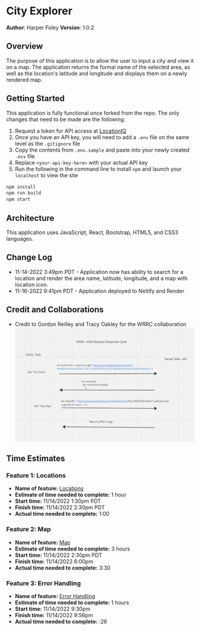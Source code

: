 # City Explorer

**Author**: Harper Foley
**Version**: 1.0.2

## Overview

The purpose of this application is to allow the user to input a city and view it on a map. The application returns the formal name of the selected area, as well as the location's latitude and longitude and displays them on a newly rendered map.

## Getting Started

This application is fully functional once forked from the repo. The only changes that need to be made are the following:

1. Request a token for API access at [LocationIQ](https://locationiq.com/docs#search-forward-geocoding)
2. Once you have an API key, you will need to add a `.env` file on the same level as the `.gitignore` file
3. Copy the contents from `.env.sample` and paste into your newly created `.esv` file
4. Replace `<your-api-key-here>` with your actual API key
5. Run the following in the command line to install `npm` and launch your `localhost` to view the site

  ```js
  npm install
  npm run build
  npm start
  ```

## Architecture

This application uses JavaScript, React, Bootstrap, HTML5, and CSS3 languages.

## Change Log

* 11-14-2022 3:49pm PDT - Application now has ability to search for a location and render the area name, latitude, longitude, and a map with location icon.
* 11-16-2022 9:41pm PDT - Application deployed to Netlify and Render

## Credit and Collaborations

* Credit to Gordon Reilley and Tracy Oakley for the WRRC collaboration
  ![WRCC](./img/WRRC.png)

## Time Estimates

### Feature 1: Locations

* **Name of feature:** [Locations](https://trello.com/c/NMSkUiMy/7-2-locations-as-a-user-of-city-explorer-i-want-to-enter-the-name-of-a-location-so-that-i-can-see-the-exact-latitude-and-longitude)
* **Estimate of time needed to complete:** 1 hour
* **Start time:** 11/14/2022 1:30pm PDT
* **Finish time:** 11/14/2022 2:30pm PDT
* **Actual time needed to complete:** 1:00

### Feature 2: Map

* **Name of feature:** [Map](https://trello.com/c/5ZucIQKb/8-3-map-as-a-user-i-want-to-see-a-map-of-the-city-so-that-i-can-see-the-layout-of-the-area-i-want-to-explore)
* **Estimate of time needed to complete:** 3 hours
* **Start time:** 11/14/2022 2:30pm PDT
* **Finish time:** 11/14/2022 6:00pm
* **Actual time needed to complete:** 3:30

### Feature 3: Error Handling

* **Name of feature:** [Error Handling](https://trello.com/c/XPZeO8jb/1-4-errors-as-a-user-i-want-clear-messages-if-something-goes-wrong-so-i-know-if-i-need-to-make-any-changes-or-try-again-in-a-diffe)
* **Estimate of time needed to complete:** 1 hours
* **Start time:** 11/14/2022 9:30pm
* **Finish time:** 11/14/2022 9:56pm
* **Actual time needed to complete:** :26

<!-- Template
**Name of feature:**
**Estimate of time needed to complete:**
**Start time:**
**Finish time:**
**Actual time needed to complete:** -->
